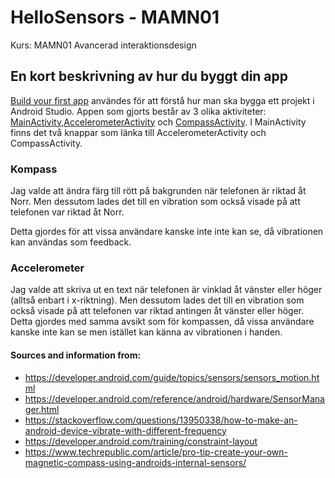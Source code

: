 # HelloSensors - MAMN01
Kurs: MAMN01 Avancerad interaktionsdesign 

## En kort beskrivning av hur du byggt din app

[Build your first app](https://developer.android.com/training/basics/firstapp/index.html) användes för att förstå hur man ska bygga ett projekt i Android Studio. Appen som gjorts består av 3 olika aktiviteter: [MainActivity](https://github.com/AmandaMitic/HelloSensors/blob/master/app/src/main/java/com/example/hellosensors/MainActivity.java),[AccelerometerActivity](https://github.com/AmandaMitic/HelloSensors/blob/master/app/src/main/java/com/example/hellosensors/AccelerometerActivity.java) och [CompassActivity](https://github.com/AmandaMitic/HelloSensors/blob/master/app/src/main/java/com/example/hellosensors/CompassActivity.java). I MainActivity finns det två knappar som länka till AccelerometerActivity och CompassActivity. 

### Kompass
Jag valde att ändra färg till rött på bakgrunden när telefonen är riktad åt Norr. Men dessutom lades det till en vibration som också visade på att telefonen var riktad åt Norr. 

Detta gjordes för att vissa användare kanske inte inte kan se, då vibrationen kan användas som feedback. 

### Accelerometer
Jag valde att skriva ut en text när telefonen är vinklad åt vänster eller höger (alltså enbart i x-riktning). Men dessutom lades det till en vibration som också visade på att telefonen var riktad antingen åt vänster eller höger. Detta gjordes med samma avsikt som för kompassen, då vissa användare kanske inte kan se men istället kan känna av vibrationen i handen. 

#### Sources and information from: 
 - https://developer.android.com/guide/topics/sensors/sensors_motion.html
 - https://developer.android.com/reference/android/hardware/SensorManager.html
 - https://stackoverflow.com/questions/13950338/how-to-make-an-android-device-vibrate-with-different-frequency  
 - https://developer.android.com/training/constraint-layout 
 - https://www.techrepublic.com/article/pro-tip-create-your-own-magnetic-compass-using-androids-internal-sensors/

